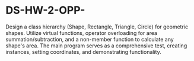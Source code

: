 # DS-HW-2-OPP-
 Design a class hierarchy (Shape, Rectangle, Triangle, Circle) for geometric shapes. Utilize virtual functions, operator overloading for area summation/subtraction, and a non-member function to calculate any shape's area. The main program serves as a comprehensive test, creating instances, setting coordinates, and demonstrating functionality.
